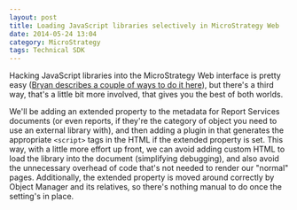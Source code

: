 ```yaml
---
layout: post
title: Loading JavaScript libraries selectively in MicroStrategy Web
date: 2014-05-24 13:04
category: MicroStrategy
tags: Technical SDK
---
```


Hacking JavaScript libraries into the MicroStrategy Web interface is pretty easy ([Bryan describes a couple of ways to do it here](http://www.bryanbrandow.com/2013/01/using-jquery-in-microstrategy-dashboards.html)), but there's a third way, that's a little bit more involved, that gives you the best of both worlds.

We'll be adding an extended property to the metadata for Report Services documents (or even reports, if they're the category of object you need to use an external library with), and then adding a plugin in that generates the appropriate `<script>` tags in the HTML if the extended property is set. This way, with a little more effort up front, we can avoid adding custom HTML to load the library into the document (simplifying debugging), and also avoid the unnecessary overhead of code that's not needed to render our "normal" pages. Additionally, the extended property is moved around correctly by Object Manager and its relatives, so there's nothing manual to do once the setting's in place.